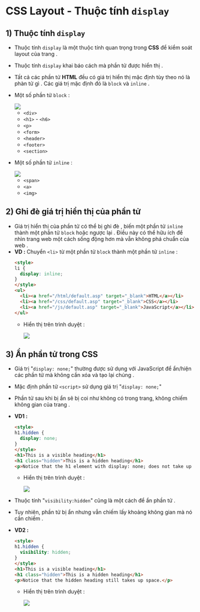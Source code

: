 # CSS Layout - Thuộc tính `display`
## **1) Thuộc tính `display`**
- Thuộc tính `display` là một thuộc tính quan trọng trong **CSS** để kiểm soát layout của trang .
- Thuộc tính `display` khai báo cách mà phần tử được hiển thị .
- Tất cả các phần tử **HTML** đều có giá trị hiển thị mặc định tùy theo nó là phàn tử gì . Các giá trị mặc định đó là `block` và `inline` .
- Một số phần tử `block` :

    <img src=https://i.imgur.com/VZE4fiz.png>

    - `<div>`
    - `<h1>` - `<h6>`
    - `<p>`
    - `<form>`
    - `<header>`
    - `<footer>`
    - `<section>`

- Một số phần tử `inline` :

    <img src=https://i.imgur.com/td8nV8y.png>

    - `<span>`
    - `<a>`
    - `<img>`
## **2) Ghi đè giá trị hiển thị của phần tử**
- Giá trị hiển thị của phần tử có thể bị ghi đè , biến một phần tử `inline` thành một phần tử `block` hoặc ngược lại . Điều này có thể hữu ích để nhìn trang web một cách sống động hơn mà vẫn không phá chuẩn của web .
- **VD :** Chuyển `<li>` từ một phần tử `block` thành một phần tử `inline` :
    ```html
    <style>
    li {
      display: inline;
    }
    </style>
    <ul>
      <li><a href="/html/default.asp" target="_blank">HTML</a></li>
      <li><a href="/css/default.asp" target="_blank">CSS</a></li>
      <li><a href="/js/default.asp" target="_blank">JavaScript</a></li>
    </ul>
    ```
    - Hiển thị trên trình duyệt :

        <img src=https://i.imgur.com/4aN239N.png>

## **3) Ẩn phần tử trong CSS**
- Giá trị "`display: none;`" thường được sử dụng với JavaScript để ẩn/hiện các phần tử mà không cần xóa và tạo lại chúng .
- Mặc định phần tử `<script>` sử dụng giá trị "`display: none;`"
- Phần tử sau khi bị ẩn sẽ bị coi như không có trong trang, không chiếm không gian của trang .
- **VD1 :**
    ```html
    <style>
    h1.hidden {
      display: none;
    }
    </style>
    <h1>This is a visible heading</h1>
    <h1 class="hidden">This is a hidden heading</h1>
    <p>Notice that the h1 element with display: none; does not take up any space.</p>
    ```
    - Hiển thị trên trình duyệt :

        <img src=https://i.imgur.com/kuEx8Yo.png>

- Thuộc tính "`visibility:hidden`" cũng là một cách để ẩn phần tử .
- Tuy nhiên, phần tử bị ẩn nhưng vẫn chiếm lấy khoảng không gian mà nó cần chiếm .
- **VD2 :**
    ```html
    <style>
    h1.hidden {
      visibility: hidden;
    }
    </style>
    <h1>This is a visible heading</h1>
    <h1 class="hidden">This is a hidden heading</h1>
    <p>Notice that the hidden heading still takes up space.</p>
    ```
    - Hiển thị trên trình duyệt :   

        <img src=https://i.imgur.com/hhlQ8W3.png>